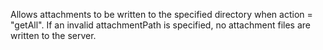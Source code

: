 Allows attachments to be written to the specified directory when action = "getAll". If an
invalid attachmentPath is specified, no attachment files are written to the server.
